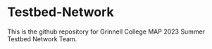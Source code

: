 # Testbed-Network
This is the github repository for Grinnell College MAP 2023 Summer Testbed Network Team.
